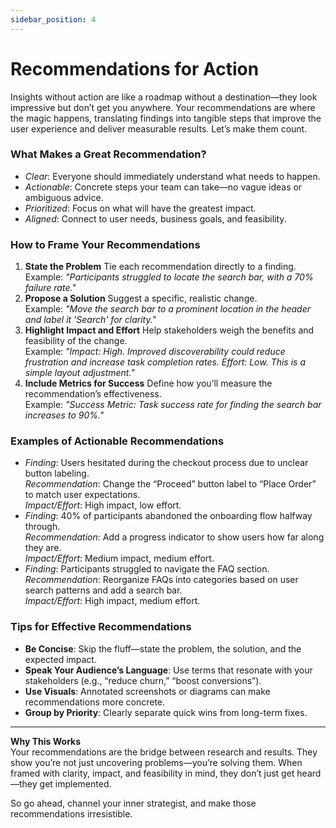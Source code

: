 ```yaml
---
sidebar_position: 4
---
```


# Recommendations for Action

Insights without action are like a roadmap without a destination—they look impressive but don’t get you anywhere. Your recommendations are where the magic happens, translating findings into tangible steps that improve the user experience and deliver measurable results. Let’s make them count.

### What Makes a Great Recommendation?
- *Clear*: Everyone should immediately understand what needs to happen.
- *Actionable*: Concrete steps your team can take—no vague ideas or ambiguous advice.
- *Prioritized*: Focus on what will have the greatest impact.
- *Aligned*: Connect to user needs, business goals, and feasibility.

### How to Frame Your Recommendations
1. **State the Problem** Tie each recommendation directly to a finding.  
Example: *"Participants struggled to locate the search bar, with a 70% failure rate."*
2. **Propose a Solution** Suggest a specific, realistic change.  
Example: *"Move the search bar to a prominent location in the header and label it 'Search' for clarity."*
3. **Highlight Impact and Effort**
Help stakeholders weigh the benefits and feasibility of the change.  
Example: *"Impact: High. Improved discoverability could reduce frustration and increase task completion rates. Effort: Low. This is a simple layout adjustment."*
4. **Include Metrics for Success**
Define how you’ll measure the recommendation’s effectiveness.  
Example: *"Success Metric: Task success rate for finding the search bar increases to 90%."*

### Examples of Actionable Recommendations
- *Finding*: Users hesitated during the checkout process due to unclear button labeling.  
     *Recommendation*: Change the “Proceed” button label to “Place Order” to match user expectations.  
     *Impact/Effort*: High impact, low effort.
- *Finding*: 40% of participants abandoned the onboarding flow halfway through.  
     *Recommendation*: Add a progress indicator to show users how far along they are.  
     *Impact/Effort*: Medium impact, medium effort.
- *Finding*: Participants struggled to navigate the FAQ section.  
     *Recommendation*: Reorganize FAQs into categories based on user search patterns and add a search bar.  
     *Impact/Effort*: High impact, medium effort.

### Tips for Effective Recommendations
- **Be Concise**: Skip the fluff—state the problem, the solution, and the expected impact.
- **Speak Your Audience’s Language**: Use terms that resonate with your stakeholders (e.g., “reduce churn,” “boost conversions”).
- **Use Visuals**: Annotated screenshots or diagrams can make recommendations more concrete.
- **Group by Priority**: Clearly separate quick wins from long-term fixes.

---

**Why This Works**  
Your recommendations are the bridge between research and results. They show you’re not just uncovering problems—you’re solving them. When framed with clarity, impact, and feasibility in mind, they don’t just get heard—they get implemented.

So go ahead, channel your inner strategist, and make those recommendations irresistible.